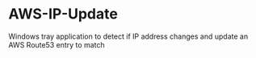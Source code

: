 # AWS-IP-Update
Windows tray application to detect if IP address changes and update an AWS Route53 entry to match
